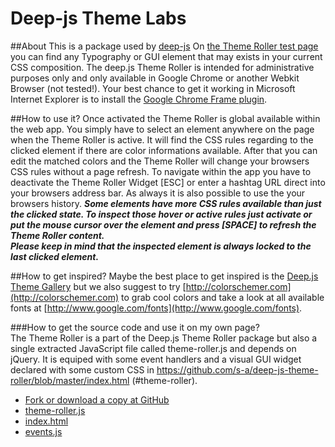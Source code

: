 Deep-js Theme Labs
==================

##About
This is a package used by [deep-js](https://github.com/s-a/deep-js)
On [the Theme Roller test page](http://app.deep-js.com/#theme-roller) you can find any Typography or GUI element that may exists in your current CSS composition.
The deep.js Theme Roller is intended for administrative purposes only and only available in Google Chrome or another Webkit Browser (not tested!). Your best chance to get it working in Microsoft Internet Explorer is to install the [Google Chrome Frame plugin](http://www.google.com/chromeframe?prefersystemlevel=true‎).

##How to use it?
Once activated the Theme Roller is global available within the web app. You simply have to select an element anywhere on the page when the Theme Roller is active. It will find the CSS rules regarding to the clicked element if there are color informations available. After that you can edit the matched colors and the Theme Roller will change your browsers CSS rules without a page refresh. To navigate within the app you have to deactivate the Theme Roller Widget [ESC] or enter a hashtag URL direct into your browsers address bar. As always it is also possible to use the your browsers history.
***Some elements have more CSS rules available than just the clicked state. To inspect those hover or active rules just activate or put the mouse cursor over the element and press [SPACE] to refresh the Theme Roller content.  
Please keep in mind that the inspected element is always locked to the last clicked element.***

##How to get inspired?
Maybe the best place to get inspired is the [Deep.js Theme Gallery](#theme-roller/gallery) but we also suggest to try [http://colorschemer.com](http://colorschemer.com) to grab cool colors and take a look at all available fonts at [http://www.google.com/fonts](http://www.google.com/fonts).

###How to get the source code and use it on my own page?          
The Theme Roller is a part of the Deep.js Theme Roller package but also a single extracted JavaScript file called theme-roller.js and depends on jQuery. It is equiped with some event handlers and a visual GUI widget declared with some custom CSS in https://github.com/s-a/deep-js-theme-roller/blob/master/index.html (#theme-roller).  

* [Fork or download a copy at GitHub](https://github.com/s-a/deep-js-theme-roller)
* [theme-roller.js](https://github.com/s-a/deep-js-theme-roller/blob/master/assets/theme-roller.js)
* [index.html](https://github.com/s-a/deep-js-theme-roller/blob/master/index.html)
* [events.js](https://github.com/s-a/deep-js-theme-roller/blob/master/events.js)